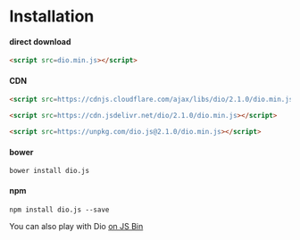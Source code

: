 # Installation

#### direct download

```html
<script src=dio.min.js></script>
```

#### CDN

```html
<script src=https://cdnjs.cloudflare.com/ajax/libs/dio/2.1.0/dio.min.js></script>
```

```html
<script src=https://cdn.jsdelivr.net/dio/2.1.0/dio.min.js></script>
```

```html
<script src=https://unpkg.com/dio.js@2.1.0/dio.min.js></script>
```

#### bower

```
bower install dio.js
```

#### npm

```
npm install dio.js --save
```

You can also play with Dio [on JS Bin](http://jsbin.com/lobavo/edit?js,output)

